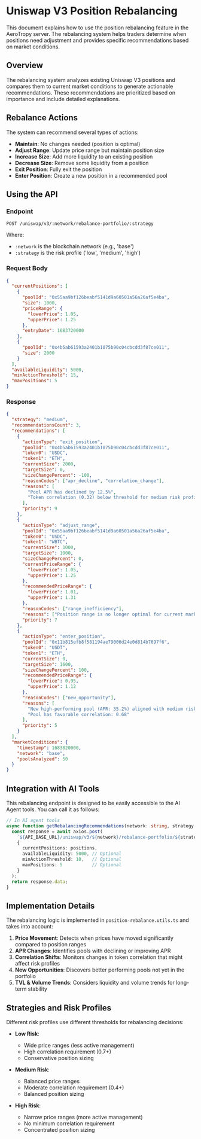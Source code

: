 # Uniswap V3 Position Rebalancing

This document explains how to use the position rebalancing feature in the AeroTropy server. The rebalancing system helps traders determine when positions need adjustment and provides specific recommendations based on market conditions.

## Overview

The rebalancing system analyzes existing Uniswap V3 positions and compares them to current market conditions to generate actionable recommendations. These recommendations are prioritized based on importance and include detailed explanations.

## Rebalance Actions

The system can recommend several types of actions:

- **Maintain**: No changes needed (position is optimal)
- **Adjust Range**: Update price range but maintain position size
- **Increase Size**: Add more liquidity to an existing position
- **Decrease Size**: Remove some liquidity from a position
- **Exit Position**: Fully exit the position
- **Enter Position**: Create a new position in a recommended pool

## Using the API

### Endpoint

```
POST /uniswap/v3/:network/rebalance-portfolio/:strategy
```

Where:
- `:network` is the blockchain network (e.g., 'base')
- `:strategy` is the risk profile ('low', 'medium', 'high')

### Request Body

```json
{
  "currentPositions": [
    {
      "poolId": "0x55aa9bf126beabf5141d9a60501a56a26af5e4ba",
      "size": 1000,
      "priceRange": {
        "lowerPrice": 1.05,
        "upperPrice": 1.25
      },
      "entryDate": 1683720000
    },
    {
      "poolId": "0x4b5ab61593a2401b1075b90c04cbcdd3f87ce011",
      "size": 2000
    }
  ],
  "availableLiquidity": 5000,
  "minActionThreshold": 15,
  "maxPositions": 5
}
```

### Response

```json
{
  "strategy": "medium",
  "recommendationsCount": 3,
  "recommendations": [
    {
      "actionType": "exit_position",
      "poolId": "0x4b5ab61593a2401b1075b90c04cbcdd3f87ce011",
      "token0": "USDC",
      "token1": "ETH",
      "currentSize": 2000,
      "targetSize": 0,
      "sizeChangePercent": -100,
      "reasonCodes": ["apr_decline", "correlation_change"],
      "reasons": [
        "Pool APR has declined by 12.5%",
        "Token correlation (0.32) below threshold for medium risk profile"
      ],
      "priority": 9
    },
    {
      "actionType": "adjust_range",
      "poolId": "0x55aa9bf126beabf5141d9a60501a56a26af5e4ba",
      "token0": "USDC",
      "token1": "WBTC",
      "currentSize": 1000,
      "targetSize": 1000,
      "sizeChangePercent": 0,
      "currentPriceRange": {
        "lowerPrice": 1.05,
        "upperPrice": 1.25
      },
      "recommendedPriceRange": {
        "lowerPrice": 1.01,
        "upperPrice": 1.31
      },
      "reasonCodes": ["range_inefficiency"],
      "reasons": ["Position range is no longer optimal for current market conditions"],
      "priority": 7
    },
    {
      "actionType": "enter_position",
      "poolId": "0x11b815efb8f581194ae79006d24e0d814b7697f6",
      "token0": "USDT",
      "token1": "ETH",
      "currentSize": 0,
      "targetSize": 1600,
      "sizeChangePercent": 100,
      "recommendedPriceRange": {
        "lowerPrice": 0.95,
        "upperPrice": 1.12
      },
      "reasonCodes": ["new_opportunity"],
      "reasons": [
        "New high-performing pool (APR: 35.2%) aligned with medium risk profile",
        "Pool has favorable correlation: 0.68"
      ],
      "priority": 5
    }
  ],
  "marketConditions": {
    "timestamp": 1683820000,
    "network": "base",
    "poolsAnalyzed": 50
  }
}
```

## Integration with AI Tools

This rebalancing endpoint is designed to be easily accessible to the AI Agent tools. You can call it as follows:

```typescript
// In AI agent tools
async function getRebalancingRecommendations(network: string, strategy: string, positions: any[]) {
  const response = await axios.post(
    `${API_BASE_URL}/uniswap/v3/${network}/rebalance-portfolio/${strategy}`,
    {
      currentPositions: positions,
      availableLiquidity: 5000, // Optional
      minActionThreshold: 10,   // Optional
      maxPositions: 5           // Optional
    }
  );
  return response.data;
}
```

## Implementation Details

The rebalancing logic is implemented in `position-rebalance.utils.ts` and takes into account:

1. **Price Movement**: Detects when prices have moved significantly compared to position ranges
2. **APR Changes**: Identifies pools with declining or improving APR
3. **Correlation Shifts**: Monitors changes in token correlation that might affect risk profiles
4. **New Opportunities**: Discovers better performing pools not yet in the portfolio
5. **TVL & Volume Trends**: Considers liquidity and volume trends for long-term stability

## Strategies and Risk Profiles

Different risk profiles use different thresholds for rebalancing decisions:

- **Low Risk**: 
  - Wide price ranges (less active management)
  - High correlation requirement (0.7+)
  - Conservative position sizing

- **Medium Risk**:
  - Balanced price ranges
  - Moderate correlation requirement (0.4+)
  - Balanced position sizing

- **High Risk**:
  - Narrow price ranges (more active management)
  - No minimum correlation requirement
  - Concentrated position sizing
